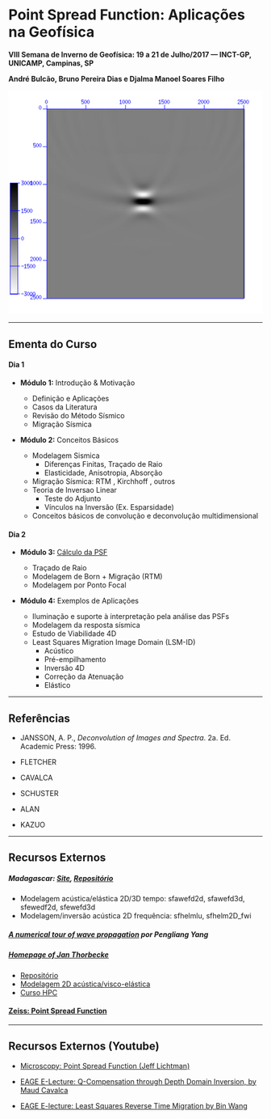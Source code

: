 Point Spread Function: Aplicações na Geofísica
================================================
**VIII Semana de Inverno de Geofísica: 19 a 21 de Julho/2017 — INCT-GP, UNICAMP, Campinas, SP**

**André Bulcão, Bruno Pereira Dias e Djalma Manoel Soares Filho**

![Point Spread Function](figures/psf.png)

---------------------------------

Ementa do Curso
---------------

#### Dia 1

- **Módulo 1:** Introdução & Motivação
  - Definição e Aplicações
  - Casos da Literatura
  - Revisão do Método Sísmico
  - Migração Sísmica


- **Módulo 2:** Conceitos Básicos
  - Modelagem Sismica
    - Diferenças Finitas, Traçado de Raio
    - Elasticidade, Anisotropia, Absorção
  - Migração Sísmica: RTM , Kirchhoff , outros
  - Teoria de Inversao Linear
    - Teste do Adjunto
    - Vínculos na Inversão (Ex. Esparsidade)
  - Conceitos básicos de convolução e deconvolução multidimensional


#### Dia 2

- **Módulo 3:** [Cálculo da PSF](psf)
  - Traçado de Raio
  - Modelagem de Born + Migração (RTM)
  - Modelagem por Ponto Focal


- **Módulo 4:** Exemplos de Aplicações
  - Iluminação e suporte à interpretação pela análise das PSFs
  - Modelagem da resposta sísmica
  - Estudo de Viabilidade 4D
  - Least Squares Migration Image Domain (LSM-ID)
    - Acústico
    - Pré-empilhamento
    - Inversão 4D
    - Correção da Atenuação
    - Elástico


---------------------------------

Referências
-----------

* JANSSON, A. P., *Deconvolution of Images and Spectra*. 2a. Ed. Academic Press: 1996.

* FLETCHER
* CAVALCA
* SCHUSTER

* ALAN
* KAZUO


---------------------------------

Recursos Externos
-----------------

##### Madagascar: [Site](http://ahay.org/wiki/Main_Page/), [Repositório](https://github.com/ahay/)

- Modelagem acústica/elástica 2D/3D tempo: sfawefd2d, sfawefd3d, sfewedf2d, sfewefd3d
- Modelagem/inversão acústica 2D frequência: sfhelmlu, sfhelm2D_fwi

##### [A numerical tour of wave propagation](http://www.reproducibility.org/RSF/book/xjtu/primer/paper_html/) por Pengliang Yang


##### [Homepage of Jan Thorbecke](https://janth.home.xs4all.nl/)

- [Repositório](https://github.com/JanThorbecke/OpenSource)
- [Modelagem 2D acústica/visco-elástica](https://janth.home.xs4all.nl/Software/Software.html)
- [Curso HPC](https://janth.home.xs4all.nl/HPCourse/index.html)

#### [Zeiss: Point Spread Function](https://www.zeiss.com/microscopy/us/solutions/reference/basic-microscopy/the-point-spread-function.html)

---------------------------------

Recursos Externos (Youtube)
--------------------------

- [Microscopy: Point Spread Function (Jeff Lichtman)](https://www.youtube.com/watch?v=JQy94K94nL0)

- [EAGE E-Lecture: Q-Compensation through Depth Domain Inversion, by Maud Cavalca](https://www.youtube.com/watch?v=UD0GKXnj2YA)

- [EAGE E-lecture: Least Squares Reverse Time Migration by Bin Wang](https://www.youtube.com/watch?v=PZEHGpiZJAY)
